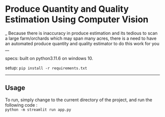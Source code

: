 # Produce Quantity and Quality Estimation Using Computer Vision
_
Because there is inaccuracy in produce estimation and its tedious to scan a large farm/orchards which may span many acres, there is a need to have an automated produce quantity and quality estimator to do this work for you
__

specs:
built on python3.11.6 on windows 10.

setup:
`pip install -r requirements.txt`
___
## Usage
To run, simply change to the current directory of the project, and run the following code : \
`python -m streamlit run app.py`
